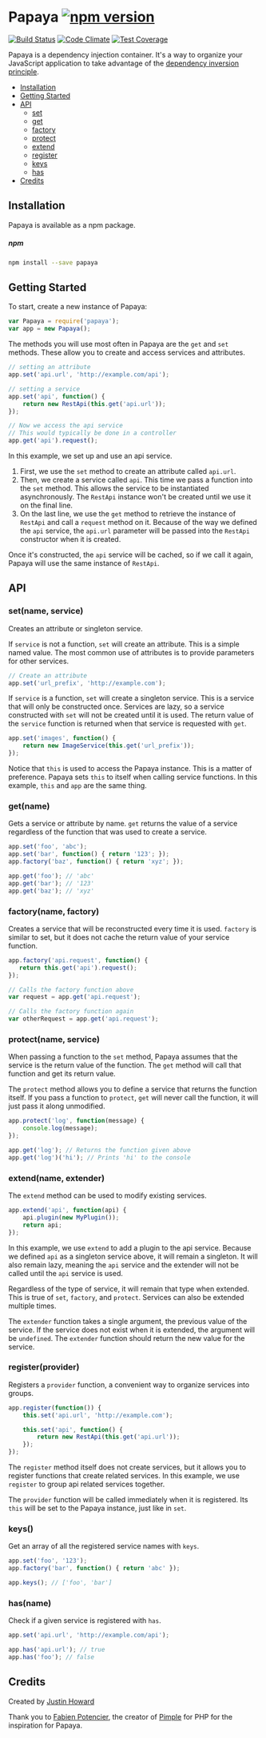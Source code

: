 # Papaya [![npm version](https://badge.fury.io/js/papaya.svg)](http://badge.fury.io/js/papaya)

[![Build Status](https://travis-ci.org/justinhoward/papaya.svg?branch=master)](https://travis-ci.org/justinhoward/papaya)
[![Code Climate](https://codeclimate.com/github/justinhoward/papaya/badges/gpa.svg)](https://codeclimate.com/github/justinhoward/papaya)
[![Test Coverage](https://codeclimate.com/github/justinhoward/papaya/badges/coverage.svg)](https://codeclimate.com/github/justinhoward/papaya)

Papaya is a dependency injection container. It's a way to organize your JavaScript application
to take advantage of the [dependency inversion principle][di].

- [Installation](#installation)
- [Getting Started](#getting-started)
- [API](#api)
  - [set](#setname-service)
  - [get](#getname)
  - [factory](#factoryname-factory)
  - [protect](#protectname-service)
  - [extend](#extendname-extender)
  - [register](#registerprovider)
  - [keys](#keys)
  - [has](#hasname)
- [Credits](#credits)

## Installation

Papaya is available as a npm package.

##### npm
```bash
npm install --save papaya
```

## Getting Started

To start, create a new instance of Papaya:

```javascript
var Papaya = require('papaya');
var app = new Papaya();
```

The methods you will use most often in Papaya are the `get` and `set` methods.
These allow you to create and access services and attributes.

```javascript
// setting an attribute
app.set('api.url', 'http://example.com/api');

// setting a service
app.set('api', function() {
    return new RestApi(this.get('api.url'));
});

// Now we access the api service
// This would typically be done in a controller
app.get('api').request();
```

In this example, we set up and use an api service.

1. First, we use the `set` method to create an attribute called `api.url`.
2. Then, we create a service called `api`. This time we pass a function into
the `set` method. This allows the service to be instantiated asynchronously.
The `RestApi` instance won't be created until we use it on the final line.
3. On the last line, we use the `get` method to retrieve the instance
of `RestApi` and call a `request` method on it. Because of the way we defined
the `api` service, the `api.url` parameter will be passed into the `RestApi` constructor
when it is created.

Once it's constructed, the `api` service will be cached, so if we call it again,
Papaya will use the same instance of `RestApi`.

## API

### set(name, service)

Creates an attribute or singleton service.

If `service` is not a function, `set` will create an attribute. This is a
simple named value. The most common use of attributes is to provide parameters
for other services.

```javascript
// Create an attribute
app.set('url_prefix', 'http://example.com');
```

If `service` is a function, `set` will create a singleton service. This is a
service that will only be constructed once. Services are lazy, so a service
constructed with `set` will not be created until it is used. The return value
of the `service` function is returned when that service is requested with `get`.

```javascript
app.set('images', function() {
    return new ImageService(this.get('url_prefix'));
});
```

Notice that `this` is used to access the Papaya instance. This is a matter of preference.
Papaya sets `this` to itself when calling service functions. In this example,
`this` and `app` are the same thing.

### get(name)

Gets a service or attribute by name. `get` returns the value of a service regardless of
the function that was used to create a service.

```javascript
app.set('foo', 'abc');
app.set('bar', function() { return '123'; });
app.factory('baz', function() { return 'xyz'; });

app.get('foo'); // 'abc'
app.get('bar'); // '123'
app.get('baz'); // 'xyz'
```

### factory(name, factory)

Creates a service that will be reconstructed every time it is used.
`factory` is similar to set, but it does not cache the return value of
your service function.

```javascript
app.factory('api.request', function() {
   return this.get('api').request();
});

// Calls the factory function above
var request = app.get('api.request');

// Calls the factory function again
var otherRequest = app.get('api.request');
```

### protect(name, service)

When passing a function to the `set` method, Papaya assumes that the service
is the return value of the function. The `get` method
will call that function and get its return value.

The `protect` method allows you to define a service that returns the
function itself. If you pass a function to `protect`, `get` will never call
the function, it will just pass it along unmodified.

```javascript
app.protect('log', function(message) {
    console.log(message);
});

app.get('log'); // Returns the function given above
app.get('log')('hi'); // Prints 'hi' to the console
```

### extend(name, extender)

The `extend` method can be used to modify existing services.

```javascript
app.extend('api', function(api) {
    api.plugin(new MyPlugin());
    return api;
});

```

In this example, we use `extend` to add a plugin to the api service. Because we defined
`api` as a singleton service above, it will remain a singleton. It will also remain lazy,
meaning the `api` service and the extender will not be called until the `api` service is
used.

Regardless of the type of service, it will remain that type when extended. This is true of
`set`, `factory`, and `protect`. Services can also be extended multiple times.

The `extender` function takes a single argument, the previous value of the service. If the service
does not exist when it is extended, the argument will be `undefined`. The `extender` function should
return the new value for the service.

### register(provider)

Registers a `provider` function, a convenient way to organize services into groups.

```javascript
app.register(function()) {
    this.set('api.url', 'http://example.com');

    this.set('api', function() {
        return new RestApi(this.get('api.url'));
    });
});
```

The `register` method itself does not create services, but it allows you to register
functions that create related services. In this example, we use `register` to group
api related services together.

The `provider` function will be called immediately
when it is registered. Its `this` will be set to the Papaya instance, just like in
`set`.

### keys()

Get an array of all the registered service names with `keys`.

```javascript
app.set('foo', '123');
app.factory('bar', function() { return 'abc' });

app.keys(); // ['foo', 'bar']
```

### has(name)

Check if a given service is registered with `has`.

```javascript
app.set('api.url', 'http://example.com/api');

app.has('api.url'); // true
app.has('foo'); // false
```

## Credits
Created by [Justin Howard][github]

Thank you to [Fabien Potencier][fabien], the creator of [Pimple][pimple] for PHP for the inspiration for Papaya.

[di]: https://en.wikipedia.org/wiki/Dependency_inversion_principle
[fabien]: http://fabien.potencier.org
[github]: https://github.com/justinhoward
[latest release]: https://github.com/justinhoward/papaya/releases/latest
[pimple]: http://pimple.sensiolabs.org
